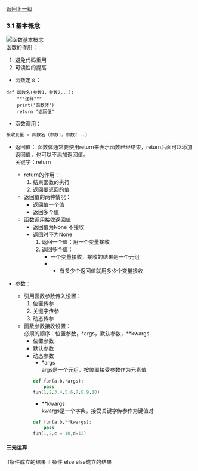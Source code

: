[返回上一级](README.md)
### 3.1 基本概念
![函数基本概念](https://github.com/fangmingc/Python/blob/master/Basis_of_Python/Picture/%E5%87%BD%E6%95%B0_%E5%9F%BA%E6%9C%AC%E6%A6%82%E5%BF%B5.png)  
函数的作用：   
1. 避免代码重用  
2. 可读性的提高  
- 函数定义：
```pythpn
def 函数名(参数1，参数2...):
    """注释"""
    print('函数体')
    return "返回值"
```
- 函数调用：
```python
接收变量 = 函数名（参数1，参数2...）
```
- 返回值：
函数体通常要使用return来表示函数已经结束，return后面可以添加返回值，也可以不添加返回值。  
关键字：return
	- return的作用：
		 1. 结束函数的执行
		 2. 返回要返回的值
	- 返回值的两种情况：
		- 返回值一个值
		- 返回多个值
	- 函数调用接收返回值
		- 返回值为None  不接收
		- 返回时不为None
			1. 返回一个值：用一个变量接收
			2. 返回多个值：
				- 一个变量接收，接收的结果是一个元组
				- - 有多少个返回值就用多少个变量接收

- 参数：  
	- 引用函数参数传入设置：  
		1. 位置传参
		2. 关键字传参
		3. 动态传参
	- 函数参数接收设置：  
		必须的顺序：位置参数，\*args，默认参数，\*\*kwargs  
		- 位置参数  
		- 默认参数  
		- 动态参数  
			- \*args  
			args是一个元组，按位置接受参数作为元素值
			```python
		    def fun(a,b,*args):
		        pass
		    fun(1,2,3,4,5,6,7,8,9,10)
			```
			- \*\*kwargs  
			kwargs是一个字典，接受关键字传参作为键值对
			```python
		    def fun(a,b,**kwargs):
		        pass
		    fun(1,2,c = 10,d=12)
			```
#### 三元运算
if条件成立的结果 if 条件 else else成立的结果
